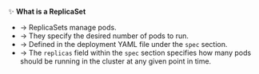 ✨ **What is a ReplicaSet**
- → ReplicaSets manage pods.
- → They specify the desired number of pods to run.
- → Defined in the deployment YAML file under the `spec` section.
- → The `replicas` field within the `spec` section specifies how many pods should be running in the cluster at any given point in time.